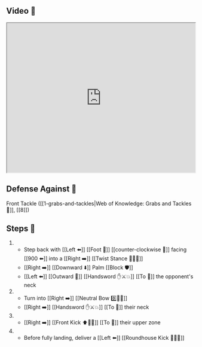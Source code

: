 ## Video 🎥

<iframe src="https://www.youtube.com/embed/YHISUH8MuqU" width="100%" height="400"></iframe>

## Defense Against 🤺

Front Tackle ([[1-grabs-and-tackles|Web of Knowledge: Grabs and Tackles 🤝]], [[8]])

## Steps 👣

1. - Step back with [[Left ⬅️]] [[Foot 🦶]] [[counter-clockwise 🔄]] facing [[900 ⬅️]] into a [[Right ➡️]] [[Twist Stance 🔄🧍‍♂️]]
    - [[Right ➡️]] [[Downward ⬇️]] Palm [[Block 🛡️]] 
    - [[Left ⬅️]] [[Outward 🔼]] [[Handsword ✋⚔️💥]] [[To 🎯]] the opponent's neck
2. - Turn into [[Right ➡️]] [[Neutral Bow 0️⃣🧍‍♂️]] 
    - [[Right ➡️]] [[Handsword ✋⚔️💥]] [[To 🎯]] their neck
3. - [[Right ➡️]] [[Front Kick ⬆️🦶💥]] [[To 🎯]] their upper zone
4. - Before fully landing, deliver a [[Left ⬅️]] [[Roundhouse Kick 🔄🦶💥]]
